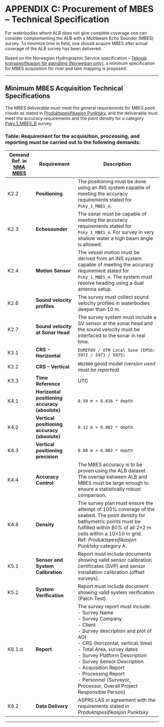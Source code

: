 # APPENDIX C: Procurement of MBES – Technical Specification

For waterbodies where ALB does not give complete coverage one can consider complementing the ALB with a Multibeam Echo Sounder (MBES) survey. To minimize time in field, one should acquire MBES after actual coverage of the ALB survey has been delivered.

Based on the Norwegian Hydrographic Service specification – [Teknisk kravspesifikasjon for sjømåling (Norwegian only)](https://www.kartverket.no/til-sjos/sjokart/godkjenningsordning-for-sjokartlegging), a minimum specification for MBES acquisition for river and lake mapping is proposed:

---

## Minimum MBES Acquisition Technical Specifications

The MBES deliverable must meet the general requirements for MBES point clouds as stated in [Produktspesifikasjon Punktsky](https://sosi.geonorge.no/produktspesifikasjoner/Punktsky/), and the deliverable must meet the accuracy requirements and the point density for a category [Psky_1_MBES_B](https://sosi.geonorge.no/produktspesifikasjoner/Punktsky/#truemultistr%C3%A5le-ekkolodd) survey.

### Table: Requirement for the acquisition, processing, and reporting must be carried out to the following demands:

| Demand Ref. in [NMA MBES](https://www.kartverket.no/til-sjos/sjokart/godkjenningsordning-for-sjokartlegging) | Requirement                       | Description |
|---------------|-----------------------------------|-------------|
| K2.2          | **Positioning**                   | The positioning must be done using an INS system capable of meeting the accuracy requirements stated for `Psky_1_MBES_A`. |
| K2.3          | **Echosounder**                   | The sonar must be capable of meeting the accuracy requirements stated for `Psky_1_MBES_A`. For survey in very shallow water a high beam angle is allowed. |
| K2.4          | **Motion Sensor**                 | The vessel motion must be derived from an INS system capable of meeting the accuracy requirement stated for `Psky_1_MBES_A`. The system must resolve heading using a dual antenna setup. |
| K2.6          | **Sound velocity profiles**       | The survey must collect sound velocity profiles in waterbodies deeper than 10 m. |
| K2.7          | **Sound velocity at Sonar Head**  | The survey system must include a SV sensor at the sonar head and the sound velocity must be interfaced to the sonar in real time. |
| K3.1          | **CRS - Horizontal**              | `EUREF89 / UTM Local Sone (EPSG: 5972 / 5973 / 5975)` |
| K3.2          | **CRS – Vertical**                | `NN2000` geoid model *(version used must be reported)* |
| K3.3          | **Time Reference**                | UTC |
| K4.1          | **Horizontal positioning accuracy (absolute)** | `0.50 m + 0.016 * depth` |
| K4.2          | **Vertical positioning accuracy (absolute)**   | `0.12 m + 0.002 * depth` |
| K4.3          | **Vertical positioning precision**             | `0.08 m + 0.002 * depth` |
| K4.4          | **Accuracy Control**              | The MBES accuracy is to be proven using the ALB dataset. The overlap between ALB and MBES must be large enough to ensure a statistically robust comparison. |
| K4.8          | **Density**                       | The survey plan must ensure the attempt of 100% coverage of the seabed. The point density for bathymetric points must be fulfilled within 80% of all 2×2 m cells within a 10×10 m grid. <br>Ref: *Produktspesifikasjon Punktsky* category A. |
| K5.1          | **Sensor and System Calibration** | Report must include documents showing valid sensor calibration certificates (SVP) and sensor installation calibration (offset surveys). |
| K5.2          | **System Verification**           | Report must include document showing valid system verification (Patch Test). |
| K8.1.d        | **Report**                        | The survey report must include:<br>- Survey Name<br>- Survey Company<br>- Client<br>- Survey description and plot of AOI<br>- CRS (horizontal, vertical, time)<br>- Total Area, survey dates<br>- Survey Platform Description<br>- Survey Sensor Description<br>- Acquisition Report<br>- Processing Report<br>- Personnel (Surveyor, Processor, Overall Project Responsible Person) |
| K8.2          | **Data Delivery**                 | ASPRS LAS in agreement with the requirements stated in *Produktspesifikasjon Punktsky* |

---
